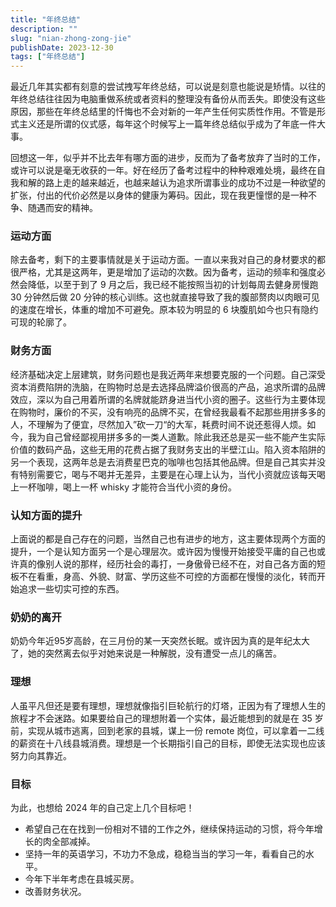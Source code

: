 ```yaml
---
title: "年终总结"
description: ""
slug: "nian-zhong-zong-jie"
publishDate: 2023-12-30
tags: ["年终总结"]
---
```


最近几年其实都有刻意的尝试拽写年终总结，可以说是刻意也能说是矫情。以往的年终总结往往因为电脑重做系统或者资料的整理没有备份从而丢失。即使没有这些原因，那些在年终总结里的忏悔也不会对新的一年产生任何实质性作用。不管是形式主义还是所谓的仪式感，每年这个时候写上一篇年终总结似乎成为了年底一件大事。

回想这一年，似乎并不比去年有哪方面的进步，反而为了备考放弃了当时的工作，或许可以说是毫无收获的一年。好在经历了备考过程中的种种艰难处境，最终在自我和解的路上走的越来越近，也越来越认为追求所谓事业的成功不过是一种欲望的扩张，付出的代价必然是以身体的健康为筹码。因此，现在我更憧憬的是一种不争、随遇而安的精神。

### 运动方面

除去备考，剩下的主要事情就是关于运动方面。一直以来我对自己的身材要求的都很严格，尤其是这两年，更是增加了运动的次数。因为备考，运动的频率和强度必然会降低，以至于到了 9 月之后，我已经不能按照当初的计划每周去健身房慢跑 30 分钟然后做 20 分钟的核心训练。这也就直接导致了我的腹部赘肉以肉眼可见的速度在增长，体重的增加不可避免。原本较为明显的 6 块腹肌如今也只有隐约可现的轮廓了。

### 财务方面

经济基础决定上层建筑，财务问题也是我近两年来想要克服的一个问题。自己深受资本消费陷阱的洗脑，在购物时总是去选择品牌溢价很高的产品，追求所谓的品牌效应，深以为自己用着所谓的名牌就能跻身进当代小资的圈子。这些行为主要体现在购物时，廉价的不买，没有响亮的品牌不买，在曾经我最看不起那些用拼多多的人，不理解为了便宜，尽然加入”砍一刀“的大军，耗费时间不说还惹得人烦。如今，我为自己曾经鄙视用拼多多的一类人道歉。除此我还总是买一些不能产生实际价值的数码产品，这些无用的花费占据了我财务支出的半壁江山。陷入资本陷阱的另一个表现，这两年总是去消费星巴克的咖啡也包括其他品牌。但是自己其实并没有特别需要它，喝与不喝并无差异，主要是在心理上认为，当代小资就应该每天喝上一杯咖啡，喝上一杯 whisky 才能符合当代小资的身份。

### 认知方面的提升

上面说的都是自己存在的问题，当然自己也有进步的地方，这主要体现两个方面的提升，一个是认知方面另一个是心理层次。或许因为慢慢开始接受平庸的自己也或许真的像别人说的那样，经历社会的毒打，一身傲骨已经不在，对自己各方面的短板不在看重，身高、外貌、财富、学历这些不可控的方面都在慢慢的淡化，转而开始追求一些切实可控的东西。

### 奶奶的离开

奶奶今年近95岁高龄，在三月份的某一天突然长眠。或许因为真的是年纪太大了，她的突然离去似乎对她来说是一种解脱，没有遭受一点儿的痛苦。

### 理想

人虽平凡但还是要有理想，理想就像指引巨轮航行的灯塔，正因为有了理想人生的旅程才不会迷路。如果要给自己的理想附着一个实体，最近能想到的就是在 35 岁前，实现从城市逃离，回到老家的县城，谋上一份 remote 岗位，可以拿着一二线的薪资在十八线县城消费。理想是一个长期指引自己的目标，即使无法实现也应该努力向其靠近。

### 目标

为此，也想给 2024 年的自己定上几个目标吧！

- 希望自己在在找到一份相对不错的工作之外，继续保持运动的习惯，将今年增长的肉全部减掉。
- 坚持一年的英语学习，不功力不急成，稳稳当当的学习一年，看看自己的水平。
- 今年下半年考虑在县城买房。
- 改善财务状况。